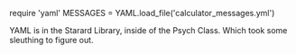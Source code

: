 require 'yaml'
MESSAGES = YAML.load_file('calculator_messages.yml')

YAML is in the Starard Library, inside of the Psych Class. Which took some
sleuthing to figure out.
